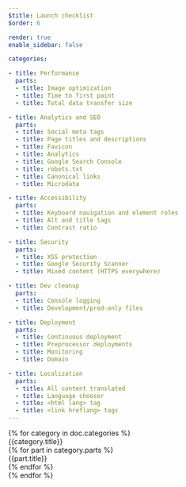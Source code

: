 ```yaml
---
$title: Launch checklist
$order: 6

render: true
enable_sidebar: false

categories:

- title: Performance
  parts:
  - title: Image optimization
  - title: Time to first paint
  - title: Total data transfer size

- title: Analytics and SEO
  parts:
  - title: Social meta tags
  - title: Page titles and descriptions
  - title: Favicon
  - title: Analytics
  - title: Google Search Console
  - title: robots.txt
  - title: Canonical links
  - title: Microdata

- title: Accessibility
  parts:
  - title: Keyboard navigation and element roles
  - title: Alt and title tags
  - title: Contrast ratio

- title: Security
  parts:
  - title: XSS protection
  - title: Google Security Scanner
  - title: Mixed content (HTTPS everywhere)

- title: Dev cleanup
  parts:
  - title: Console logging
  - title: Development/prod-only files

- title: Deployment
  parts:
  - title: Continuous deployment
  - title: Preprocessor deployments
  - title: Monitoring
  - title: Domain

- title: Localization
  parts:
  - title: All content translated
  - title: Language chooser
  - title: <html lang> tag
  - title: <link hreflang> tags
---
```

<div class="checklist">
  {% for category in doc.categories %}
    <div class="checklist__category">
      <div class="checklist__category__title">{{category.title}}</div>
      <div class="checklist__category__parts">
      {% for part in category.parts %}
        <div class="checklist__category__parts__part">
          {{part.title}}
        </div>
      {% endfor %}
      </div>
    </div>
  {% endfor %}
</div>
